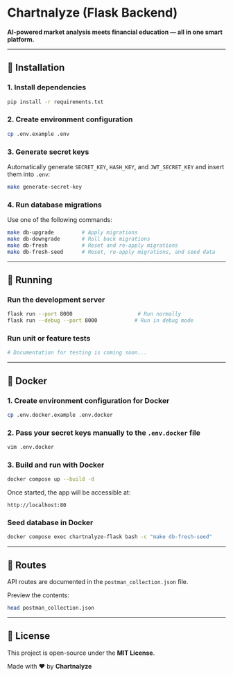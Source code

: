 # Chartnalyze (Flask Backend)

**AI-powered market analysis meets financial education — all in one smart platform.**

---

## 🚀 Installation

### 1. Install dependencies

```sh
pip install -r requirements.txt
```

### 2. Create environment configuration

```sh
cp .env.example .env
```

### 3. Generate secret keys

Automatically generate `SECRET_KEY`, `HASH_KEY`, and `JWT_SECRET_KEY` and insert them into `.env`:

```sh
make generate-secret-key
```

### 4. Run database migrations

Use one of the following commands:

```sh
make db-upgrade         # Apply migrations
make db-downgrade       # Roll back migrations
make db-fresh           # Reset and re-apply migrations
make db-fresh-seed      # Reset, re-apply migrations, and seed data
```

---

## 👟 Running

### Run the development server

```sh
flask run --port 8000                     # Run normally
flask run --debug --port 8000            # Run in debug mode
```

### Run unit or feature tests

```sh
# Documentation for testing is coming soon...
```

---

## 🐳 Docker

### 1. Create environment configuration for Docker

```sh
cp .env.docker.example .env.docker
```

### 2. Pass your secret keys manually to the `.env.docker` file

```sh
vim .env.docker
```

### 3. Build and run with Docker

```sh
docker compose up --build -d
```

Once started, the app will be accessible at:

```
http://localhost:80
```

### Seed database in Docker

```sh
docker compose exec chartnalyze-flask bash -c "make db-fresh-seed"
```

---

## 📡 Routes

API routes are documented in the `postman_collection.json` file.

Preview the contents:

```sh
head postman_collection.json
```

---

## 📄 License

This project is open-source under the **MIT License**.

Made with ❤️ by **Chartnalyze**
